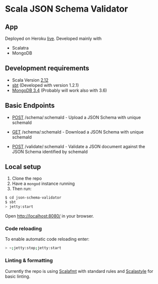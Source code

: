 # Scala JSON Schema Validator

## App
Deployed on Heroku [live](https://still-brook-39140.herokuapp.com).
Developed mainly with 
- Scalatra
- MongoDB
## Development requirements ##

- Scala Version [2.12](https://www.scala-lang.org/download/2.12.8.html)
- [sbt](https://www.scala-sbt.org/download.html) (Developed with version 1.2.1)
- [MongoDB 3.4](https://www.mongodb.com/download-center/community) (Probably will work also with 3.6)

## Basic Endpoints

- [POST](https://github.com/igneel64/json-schema-validation-api/blob/69c80684e94c074ea1bf368652a063139014fa18/src/main/scala/com/github/igneel64/JSONSchemaValidator/SchemaController.scala#L26)    /schema/:schemaId        - Upload a JSON Schema with unique schemaId
- [GET](https://github.com/igneel64/json-schema-validation-api/blob/69c80684e94c074ea1bf368652a063139014fa18/src/main/scala/com/github/igneel64/JSONSchemaValidator/SchemaController.scala#L59)     /schema/:schemaId        - Download a JSON Schema with unique schemaId

- [POST](https://github.com/igneel64/json-schema-validation-api/blob/69c80684e94c074ea1bf368652a063139014fa18/src/main/scala/com/github/igneel64/JSONSchemaValidator/ValidationController.scala#L35)    /validate/:schemaId      - Validate a JSON document against the JSON Schema identified by schemaId


## Local setup
1. Clone the repo
2. Have a `mongod` instance running
3. Then run:
```sh
$ cd json-schema-validator
$ sbt
> jetty:start
```
Open [http://localhost:8080/](http://localhost:8080/) in your browser.

### Code reloading
To enable automatic code reloading enter:
```sh
> ~;jetty:stop;jetty:start
```

### Linting & formatting
Currently the repo is using [Scalafmt](https://scalameta.org/scalafmt/) with standard rules and [Scalastyle](http://www.scalastyle.org/) for basic linting.
